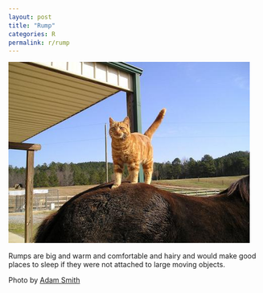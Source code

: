 ```yaml
---
layout: post
title: "Rump"
categories: R
permalink: r/rump
---
```


<img src="/images/r/rump.jpg">

Rumps are big and warm and comfortable and hairy and would make good places to sleep if they were not attached to large moving objects.

Photo by <a href="http://www.flickr.com/photos/adamarthur/3620403/">Adam Smith</a>